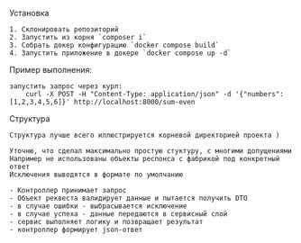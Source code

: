 Установка

    1. Склонировать репозиторий
    2. Запустить из корня `composer i`
    3. Собрать докер конфигурацию `docker compose build`
    4. Запустить приложение в докере `docker compose up -d`

Пример выполнения:

    запустить запрос через курл:
        curl -X POST -H "Content-Type: application/json" -d '{"numbers": [1,2,3,4,5,6]}' http://localhost:8000/sum-even

Структура

    Структура лучше всего иллюстрируется корневой директорией проекта )

    Уточню, что сделал максимально простую стуктуру, с многими допущениями
    Например не использованы объекты респонса с фабрикой под конкретный ответ
    Исключения выводятся в формате по умолчанию
    
    - Контроллер принимает запрос
    - Объект реквеста валидирует данные и пытается получить DTO
    - в случае ошибки - выбрасывается исключение
    - в случае успеха - данные передаются в сервисный слой
    - сервис выполняет логику и позвращает результат
    - контроллер формирует json-ответ
